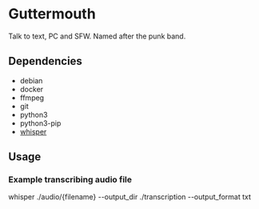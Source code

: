 # Guttermouth
Talk to text, PC and SFW.
Named after the punk band.

## Dependencies

- debian
- docker
- ffmpeg
- git
- python3
- python3-pip
- [whisper](https://github.com/openai/whisper)

## Usage

### Example transcribing audio file

whisper ./audio/{filename} --output_dir ./transcription --output_format txt
